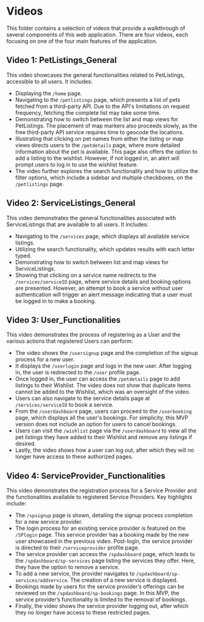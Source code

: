 # Videos

This folder contains a selection of videos that provide a walkthrough of several components of this web application. There are four videos, each focusing on one of the four main features of the application. 

## Video 1: PetListings_General
This video showcases the general functionalities related to PetListings, accessible to all users. It includes:

- Displaying the `/home` page.
- Navigating to the `/petlistings` page, which presents a list of pets fetched from a third-party API. Due to the API's limitations on request frequency, fetching the complete list may take some time.
- Demonstrating how to switch between the list and map views for PetListings. The placement of map markers also proceeds slowly, as the free third-party API service requires time to geocode the locations.
- Illustrating that clicking on pet names from either the listing or map views directs users to the `/petdetails` page, where more detailed information about the pet is available. This page also offers the option to add a listing to the wishlist. However, if not logged in, an alert will prompt users to log in to use the wishlist feature.
- The video further explores the search functionality and how to utilize the filter options, which include a sidebar and multiple checkboxes, on the `/petlistings` page.



## Video 2: ServiceListings_General
This video demonstrates the general functionalities associated with ServiceListings that are available to all users. It includes:
- Navigating to the `/services` page, which displays all available service listings.
- Utilizing the search functionality, which updates results with each letter typed.
- Demonstrating how to switch between list and map views for ServiceListings.
- Showing that clicking on a service name redirects to the `/services/serviceID` page, where service details and booking options are presented. However, an attempt to book a service without user authentication will trigger an alert message indicating that a user must be logged in to make a booking.


## Video 3: User_Functionalities
This video demonstrates the process of registering as a User and the various actions that registered Users can perform:
- The video shows the `/usersignup` page and the completion of the signup process for a new user.
- It displays the `/userlogin` page and logs in the new user. After logging in, the user is redirected to the `/user` profile page.
- Once logged in, the user can access the `/petdetails` page to add listings to their Wishlist. The video does not show that duplicate items cannot be added to the Wishlist, which was an oversight of the video.
- Users can also navigate to the service details page at `/services/serviceID` to book a service.
- From the `/userdashboard` page, users can proceed to the `/userbooking` page, which displays all the user's bookings. For simplicity, this MVP version does not include an option for users to cancel bookings.
- Users can visit the `/wishlist` page via the `/userdashboard` to view all the pet listings they have added to their Wishlist and remove any listings if desired.
- Lastly, the video shows how a user can log out, after which they will no longer have access to these authorized pages.


## Video 4: ServiceProvider_Functionalities
This video demonstrates the registration process for a Service Provider and the functionalities available to registered Service Providers. Key highlights include:
- The `/spsignup` page is shown, detailing the signup process completion for a new service provider.
- The login process for an existing service provider is featured on the `/SPlogin` page. This service provider has a booking made by the new user showcased in the previous video. Post-login, the service provider is directed to their `/serviceprovider` profile page.
- The service provider can access the `/spdashboard` page, which leads to the `/spdashboard/sp-services` page listing the services they offer. Here, they have the option to remove a service.
- To add a new service, the provider navigates to `/spdashboard/sp-services/addservice`. The creation of a new service is displayed.
- Bookings made by users for the service provider’s offerings can be reviewed on the `/spdashboard/sp-bookings` page. In this MVP, the service provider’s functionality is limited to the removal of bookings.
- Finally, the video shows the service provider logging out, after which they no longer have access to these restricted pages.
